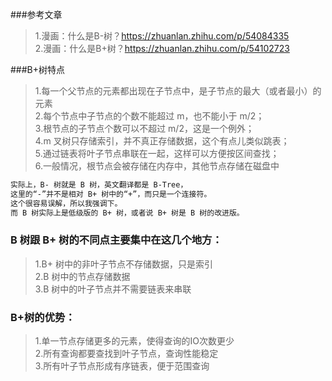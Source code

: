 
###参考文章
>1.漫画：什么是B-树？https://zhuanlan.zhihu.com/p/54084335  
>2.漫画：什么是B+树？https://zhuanlan.zhihu.com/p/54102723   

###B+树特点
>1.每一个父节点的元素都出现在子节点中，是子节点的最大（或者最小）的元素  
>2.每个节点中子节点的个数不能超过 m，也不能小于 m/2；  
>3.根节点的子节点个数可以不超过 m/2，这是一个例外；  
>4.m 叉树只存储索引，并不真正存储数据，这个有点儿类似跳表；  
>5.通过链表将叶子节点串联在一起，这样可以方便按区间查找；  
>6.一般情况，根节点会被存储在内存中，其他节点存储在磁盘中  

```p 除了 B+ 树，你可能还听说过 B 树、B- 树，我这里简单提一下。
实际上，B- 树就是 B 树，英文翻译都是 B-Tree，
这里的“-”并不是相对 B+ 树中的“+”，而只是一个连接符。
这个很容易误解，所以我强调下。
而 B 树实际上是低级版的 B+ 树，或者说 B+ 树是 B 树的改进版。
```

### B 树跟 B+ 树的不同点主要集中在这几个地方：
>1.B+ 树中的非叶子节点不存储数据，只是索引   
>2.B 树中的节点存储数据  
>3.B 树中的叶子节点并不需要链表来串联    

### B+树的优势：
>1.单一节点存储更多的元素，使得查询的IO次数更少  
>2.所有查询都要查找到叶子节点，查询性能稳定  
>3.所有叶子节点形成有序链表，便于范围查询  